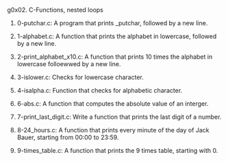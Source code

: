 g0x02. C-Functions, nested loops

1. 0-putchar.c: A program that prints _putchar, followed by a new line.
2. 1-alphabet.c: A function that prints the alphabet in lowercase, followed by a new line.
3. 2-print_alphabet_x10.c: A function that prints 10 times the alphabet in lowercase folloewwed by a new line.
4. 3-islower.c: Checks for lowercase character.
5. 4-isalpha.c: Function that checks for alphabetic character.
6. 6-abs.c: A function that computes the absolute value of an interger.
7. 7-print_last_digit.c: Write a function that prints the last digit of a number.

8. 8-24_hours.c: A function that prints every minute of the day of Jack Bauer, starting from 00:00 to 23:59.
9. 9-times_table.c: A function that prints the 9 times table, starting with 0.
